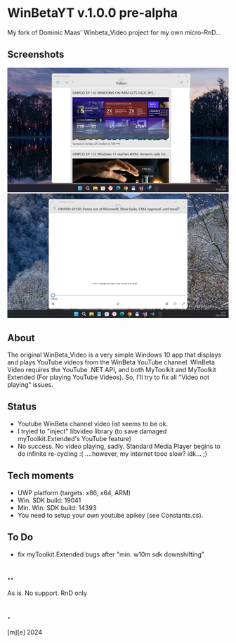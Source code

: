 # WinBetaYT v.1.0.0 pre-alpha

My fork of Dominic Maas' Winbeta_Video project for my own micro-RnD...


## Screenshots
![](/Images/shot01.png)
![](/Images/shot02.png)


## About
The original WinBeta_Video is a very simple Windows 10 app that displays and plays YouTube videos 
from the WinBeta YouTube channel.
WinBeta Video requires the YouTube .NET API, and both MyToolkit and MyToolkit Extended (For playing YouTube Videos).
So, I'll try to fix all "Video not playing" issues.


## Status
- Youtube WinBeta channel video list seems to be ok.
- I tryied to "inject" libvideo library (to save damaged myToolkit.Extended's YouTube feature) 
- No success. No video playing, sadly. Standard Media Player begins to do infinite re-cycling :(
....however, my internet tooo slow? idk... ;)


## Tech moments
- UWP platform (targets: x86, x64, ARM)
- Win. SDK build: 19041 
- Min. Win. SDK build: 14393
- You need to setup your own youtube apikey (see Constants.cs).


## To Do
* fix myToolkit.Extended bugs after "min. w10m sdk downshifting"

## ..

As is. No support. RnD only

## .
[m][e] 2024